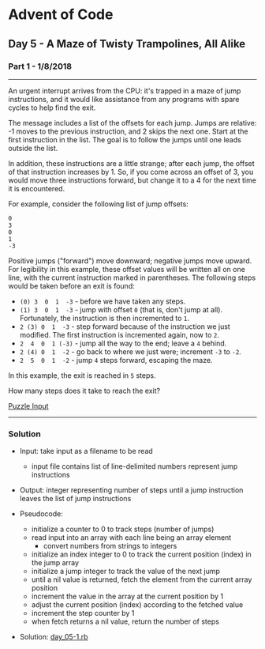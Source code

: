 
[comment]: # (day_05-1.md)

# Advent of Code

## Day 5 - A Maze of Twisty Trampolines, All Alike
### Part 1 - 1/8/2018

---
An urgent interrupt arrives from the CPU: it's trapped in a maze of jump instructions, and it would like assistance from any programs with spare cycles to help find the exit.

The message includes a list of the offsets for each jump. Jumps are relative: -1 moves to the previous instruction, and 2 skips the next one. Start at the first instruction in the list. The goal is to follow the jumps until one leads outside the list.

In addition, these instructions are a little strange; after each jump, the offset of that instruction increases by 1. So, if you come across an offset of 3, you would move three instructions forward, but change it to a 4 for the next time it is encountered.

For example, consider the following list of jump offsets:
```
0
3
0
1
-3
```


Positive jumps ("forward") move downward; negative jumps move upward. For legibility in this example, these offset values will be written all on one line, with the current instruction marked in parentheses. The following steps would be taken before an exit is found:

* `(0) 3  0  1  -3` - before we have taken any steps.
* `(1) 3  0  1  -3` - jump with offset `0` (that is, don't jump at all). Fortunately, the instruction is then incremented to `1`.
* `2 (3) 0  1  -3` - step forward because of the instruction we just modified. The first instruction is incremented again, now to `2`.
* `2  4  0  1 (-3)` - jump all the way to the end; leave a `4` behind.
* `2 (4) 0  1  -2` - go back to where we just were; increment `-3` to `-2`.
* `2  5  0  1  -2` - jump `4` steps forward, escaping the maze.


In this example, the exit is reached in `5` steps.

How many steps does it take to reach the exit?

[Puzzle Input](day_05_input.txt)

---
### Solution

* Input: take input as a filename to be read
  - input file contains list of line-delimited numbers represent jump instructions


* Output: integer representing number of steps until a jump instruction leaves the list of jump instructions


* Pseudocode:
  - initialize a counter to 0 to track steps (number of jumps)
  - read input into an array with each line being an array element
    + convert numbers from strings to integers
  - initialize an index integer to 0 to track the current position (index) in the jump array
  - initialize a jump integer to track the value of the next jump
  - until a nil value is returned, fetch the element from the current array position
  - increment the value in the array at the current position by 1
  - adjust the current position (index) according to the fetched value
  - increment the step counter by 1
  - when fetch returns a nil value, return the number of steps


* Solution: [day_05-1.rb](day_05-1.rb)
